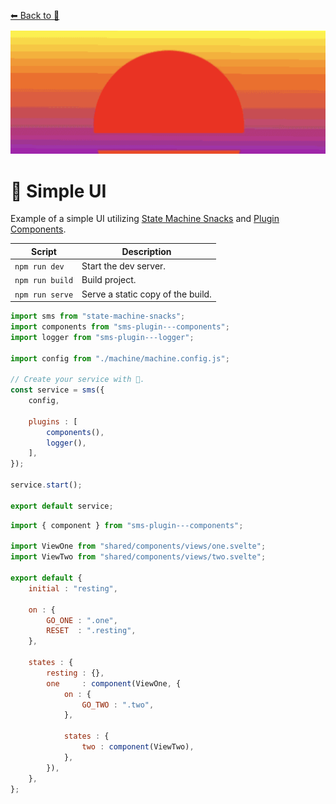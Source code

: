
[⬅ Back to 🍕](https://github.com/qudo-lucas/state-machine-ui)

![header](header.png)

# 🍕 Simple UI
Example of a simple UI utilizing [State Machine Snacks](https://github.com/qudo-lucas/state-machine-snacks) and [Plugin Components](https://github.com/qudo-lucas/sms-plugin---components).

| Script | Description |
| ---    | ---         |
| `npm run dev` | Start the dev server. |
| `npm run build` | Build project. |
| `npm run serve` | Serve a static copy of the build.|


```javascript
import sms from "state-machine-snacks";
import components from "sms-plugin---components";
import logger from "sms-plugin---logger";

import config from "./machine/machine.config.js";

// Create your service with 🍕.
const service = sms({
    config,

    plugins : [
        components(),
        logger(),
    ],
});

service.start();

export default service;
```
```javascript
import { component } from "sms-plugin---components";

import ViewOne from "shared/components/views/one.svelte";
import ViewTwo from "shared/components/views/two.svelte";

export default {
    initial : "resting",
    
    on : {
        GO_ONE : ".one",
        RESET  : ".resting",
    },

    states : {
        resting : {},
        one     : component(ViewOne, {
            on : {
                GO_TWO : ".two",
            },

            states : {
                two : component(ViewTwo),
            },
        }),
    },
};
```
